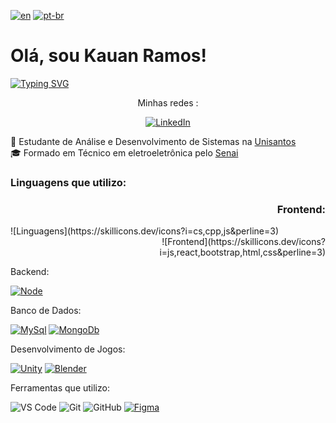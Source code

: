 [![en](https://img.shields.io/badge/lang-en-red.svg)](https://github.com/Kauan231/Kauan231/blob/main/README.md)
[![pt-br](https://img.shields.io/badge/lang-pt--br-green.svg)](https://github.com/Kauan231/Kauan231/blob/main/README.pt-br.md)

<h1> Olá, sou Kauan Ramos! </h1>

[![Typing SVG](https://readme-typing-svg.herokuapp.com?font=Fira+Code&size=15&pause=1000&color=000000&multiline=false&repeat=false&random=false&height=50&lines=Desenvolvedor+de+Jogos%2FBackend)](https://git.io/typing-svg)

<div align='center'>
Minhas redes :

[![LinkedIn](https://img.shields.io/badge/LinkedIn-0077B5?style=for-the-badge&logo=linkedin&logoColor=white)](https://www.linkedin.com/in/kauan-ramos/)
</div>

:blue_book: Estudante de Análise e Desenvolvimento de Sistemas na <a href="https://www.unisantos.br/" /> Unisantos </a>
<br>
:mortar_board: Formado em Técnico em eletroeletrônica pelo <a href="https://santos.sp.senai.br/" /> Senai </a>


<h3 align='left'> Linguagens que utilizo: </h3> <h3 align='right'> Frontend: </h3>
<div align='left'>
  ![Linguagens](https://skillicons.dev/icons?i=cs,cpp,js&perline=3)
</div>
<div align='right'>
  ![Frontend](https://skillicons.dev/icons?i=js,react,bootstrap,html,css&perline=3)
</div>

Backend:

[![Node](https://skills.thijs.gg/icons?i=nodejs)](https://pt.wikipedia.org/wiki/nodejs)

Banco de Dados:

[![MySql](https://skills.thijs.gg/icons?i=mysql)](https://pt.wikipedia.org/wiki/MySQL)
[![MongoDb](https://skills.thijs.gg/icons?i=mongodb)](https://pt.wikipedia.org/wiki/MongoDB)

Desenvolvimento de Jogos:

[![Unity](https://skills.thijs.gg/icons?i=unity)](https://pt.wikipedia.org/wiki/Unity)
[![Blender](https://skills.thijs.gg/icons?i=blender)](https://pt.wikipedia.org/wiki/Blender)

Ferramentas que utilizo:

![VS Code](https://img.shields.io/badge/VS%20Code-007acc?style=for-the-badge&logo=visual-studio-code&logoColor=white)
![Git](https://img.shields.io/badge/Git-f05032?style=for-the-badge&logo=git&logoColor=white)
![GitHub](https://img.shields.io/badge/GitHub-181717?style=for-the-badge&logo=github&logoColor=white)
[![Figma](https://skills.thijs.gg/icons?i=figma)](https://pt.wikipedia.org/wiki/figma)
